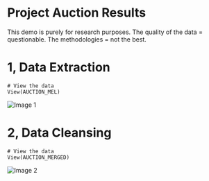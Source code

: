 # Project Auction Results

This demo is purely for research purposes. The quality of the data = questionable. The methodologies = not the best.

# 1, Data Extraction

```{r}
# View the data
View(AUCTION_MEL)
```

![Image 1](https://github.com/wsamuelw/Proj_Auction_Results/blob/master/IMG/img_1.PNG)

# 2, Data Cleansing

```{r}
# View the data
View(AUCTION_MERGED)
```

![Image 2](https://github.com/wsamuelw/Proj_Auction_Results/blob/master/IMG/img_2.PNG)
